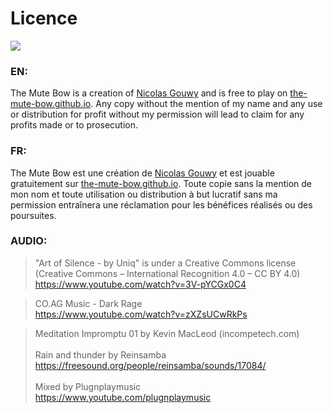 # Licence

<img src="https://iconejey.github.io/img/the-mute-bow.gif"/>

### EN:

The Mute Bow is a creation of [Nicolas Gouwy](https://github.com/Iconejey) and is free to play on [the-mute-bow.github.io](https://the-mute-bow.github.io/). Any copy without the mention of my name and any use or distribution for profit without my permission will lead to claim for any profits made or to prosecution.

### FR:

The Mute Bow est une création de [Nicolas Gouwy](https://github.com/Iconejey) et est jouable gratuitement sur [the-mute-bow.github.io](https://the-mute-bow.github.io/). Toute copie sans la mention de mon nom et toute utilisation ou distribution à but lucratif sans ma permission entraînera une réclamation pour les bénéfices réalisés ou des poursuites.

### AUDIO:

> "Art of Silence - by Uniq" is under a Creative Commons license (Creative Commons – International Recognition 4.0 – CC BY 4.0)<br/>https://www.youtube.com/watch?v=3V-pYCGx0C4

> CO.AG Music - Dark Rage<br/>https://www.youtube.com/watch?v=zXZsUCwRkPs

> Meditation Impromptu 01 by Kevin MacLeod (incompetech.com)<br/><br/>Rain and thunder by Reinsamba<br/>https://freesound.org/people/reinsamba/sounds/17084/<br/><br/>
> Mixed by Plugnplaymusic<br/>https://www.youtube.com/plugnplaymusic
